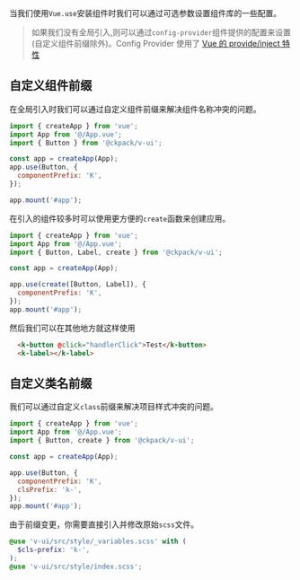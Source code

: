 当我们使用`Vue.use`安装组件时我们可以通过可选参数设置组件库的一些配置。

> 如果我们没有全局引入,则可以通过`config-provider`组件提供的配置来设置(自定义组件前缀除外)。Config Provider 使用了 [Vue 的 provide/inject 特性](https://v3.vuejs.org/guide/composition-api-provide-inject.html#reactivity)

## 自定义组件前缀

在全局引入时我们可以通过自定义组件前缀来解决组件名称冲突的问题。

```js
import { createApp } from 'vue';
import App from '@/App.vue';
import { Button } from '@ckpack/v-ui';

const app = createApp(App);
app.use(Button, {
  componentPrefix: 'K',
});

app.mount('#app');
```

在引入的组件较多时可以使用更方便的`create`函数来创建应用。

```js
import { createApp } from 'vue';
import App from '@/App.vue';
import { Button, Label, create } from '@ckpack/v-ui';

const app = createApp(App);

app.use(create([Button, Label]), {
  componentPrefix: 'K',
});
app.mount('#app');
```

然后我们可以在其他地方就这样使用

```html
  <k-button @click="handlerClick">Test</k-button>
  <k-label></k-label>
```

## 自定义类名前缀

我们可以通过自定义`class`前缀来解决项目样式冲突的问题。

```js
import { createApp } from 'vue';
import App from '@/App.vue';
import { Button, create } from '@ckpack/v-ui';

const app = createApp(App);

app.use(Button, {
  componentPrefix: 'K',
  clsPrefix: 'k-',
});
app.mount('#app');
```

由于前缀变更，你需要直接引入并修改原始`scss`文件。

```scss
@use 'v-ui/src/style/_variables.scss' with (
  $cls-prefix: 'k-',
);
@use 'v-ui/src/style/index.scss';
```